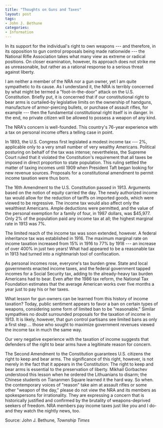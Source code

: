 ```yaml
---
title: "Thoughts on Guns and Taxes"
layout: post
tags:
- John J. Bethune
categories:
- Information
---
```


In its support for the individual's right to own weapons --- and therefore, in its opposition to gun control proposals being made nationwide --- the National Rifle Association takes what many view as extreme or radical positions. On closer examination, however, its approach does not strike me as unreasonable, but rather as a rational response to a serious threat against liberty.

I am neither a member of the NRA nor a gun owner, yet I am quite sympathetic to its cause. As I understand it, the NRA is terribly concerned by what might be termed a "foot-in-the-door" attack on the U.S. Constitution. Briefly put, it is concerned that if our constitutional right to bear arms is curtailed-by legislative limits on the ownership of handguns, manufacture of armor-piercing bullets, or purchase of assault rifles, for example --- then the fundamental constitutional right itself is in danger. In the end, no private citizen will be allowed to possess a weapon of any kind.

The NRA's concern is well-founded. This country's 76-year experience with a tax on personal income offers a telling case in point.

In 1893, the U.S. Congress first legislated a modest income tax --- 2%, applicable only to a very small number of very wealthy Americans. Political posturing on behalf of the tax was intense; nevertheless, the Supreme Court ruled that it violated the Constitution's requirement that all taxes be imposed in direct proportion to state population. This ruling settled the matter of taxing incomes until 1909 when President Taft began looking for new revenue sources. Proposals for a constitutional amendment to permit income taxation were thus born.

The 16th Amendment to the U.S. Constitution passed in 1913. Arguments based on the notion of equity carried the day. The newly authorized income tax would allow for the reduction of tariffs on imported goods, which were viewed to be regressive. The income tax would also affect only the wealthiest Americans. Ample deductions were permitted, and the value of the personal exemption for a family of four, in 1987 dollars, was $45,977. Only 2% of the population paid any income tax at all; the highest marginal rate in 1913 was 7%.

The limited reach of the income tax was soon extended, however. A federal inheritance tax was established in 1916. The maximum marginal rate on income taxation increased from 15% in 1916 to 77% by 1918 --- an increase of over 400% in just two years! What had appeared to be a reasonable tax in 1913 had turned into a nightmarish tool of confiscation.

As personal incomes rose, everyone's tax burden grew. State and local governments enacted income taxes, and the federal government tapped incomes for a Social Security tax, adding to the already-heavy tax burden Americans had to bear. Even after the 1986 tax reform, the National Tax Foundation estimates that the average American works over five months a year just to pay his or her taxes.

What lesson for gun owners can be learned from this history of income taxation? Today, public sentiment appears to favor a ban on certain types of weapons, considering some form of limited ban to be "reasonable." Similar sympathies no doubt surrounded proposals for the taxation of income in 1913. It is likely, however, that gun control partisans see limited bans as only a first step ... those who sought to maximize government revenues viewed the income tax in much the same way.

Our very negative experience with the taxation of income suggests that defenders of the right to bear arms have a legitimate reason for concern.

The Second Amendment to the Constitution guarantees U.S. citizens the right to keep and bear arms. The significance of this right, however, is not merely in the fact that it appears in the Constitution: The right to keep and bear arms is essential to the preservation of liberty. Mikhail Gorbachev understood this lesson when he ordered the Lithuanians to disarm; the Chinese students on Tiananmen Square learned it the hard way. So when. the contemporary voices of "reason" take aim at assault rifles or some other "weapon of the day," please do not view the NRA and its members as spokespersons for irrationality. They are expressing a concern that is historically justified and confirmed by the brutality of weapons-deprived seekers of freedom. NRA members pay income taxes just like you and I do-and they watch the nightly news, too.

Source: John J. Bethune, *Township Times*
